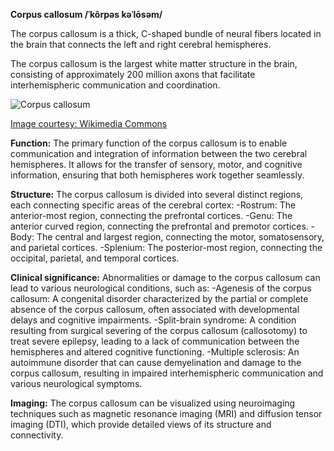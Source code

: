 **Corpus callosum
/ˈkôrpəs kəˈlōsəm/**

The corpus callosum is a thick, C-shaped bundle of neural fibers located in the brain that connects the left and right cerebral hemispheres.

The corpus callosum is the largest white matter structure in the brain, consisting of approximately 200 million axons that facilitate interhemispheric communication and coordination.

![Corpus callosum](https://upload.wikimedia.org/wikipedia/commons/6/60/Corpus_callosum.png)

[Image courtesy: Wikimedia Commons](https://commons.wikimedia.org/wiki/File:Corpus_callosum.png)

**Function:** The primary function of the corpus callosum is to enable communication and integration of information between the two cerebral hemispheres. It allows for the transfer of sensory, motor, and cognitive information, ensuring that both hemispheres work together seamlessly.

**Structure:** The corpus callosum is divided into several distinct regions, each connecting specific areas of the cerebral cortex:
-Rostrum: The anterior-most region, connecting the prefrontal cortices.
-Genu: The anterior curved region, connecting the prefrontal and premotor cortices.
-Body: The central and largest region, connecting the motor, somatosensory, and parietal cortices.
-Splenium: The posterior-most region, connecting the occipital, parietal, and temporal cortices.

**Clinical significance:** Abnormalities or damage to the corpus callosum can lead to various neurological conditions, such as:
-Agenesis of the corpus callosum: A congenital disorder characterized by the partial or complete absence of the corpus callosum, often associated with developmental delays and cognitive impairments.
-Split-brain syndrome: A condition resulting from surgical severing of the corpus callosum (callosotomy) to treat severe epilepsy, leading to a lack of communication between the hemispheres and altered cognitive functioning.
-Multiple sclerosis: An autoimmune disorder that can cause demyelination and damage to the corpus callosum, resulting in impaired interhemispheric communication and various neurological symptoms.

**Imaging:** The corpus callosum can be visualized using neuroimaging techniques such as magnetic resonance imaging (MRI) and diffusion tensor imaging (DTI), which provide detailed views of its structure and connectivity.
